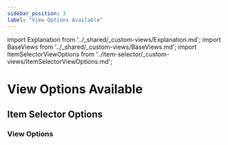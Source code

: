 ```yaml
---
sidebar_position: 3
label: "View Options Available"
---
```


import Explanation from '../_shared/_custom-views/Explanation.md';
import BaseViews from '../_shared/_custom-views/BaseViews.md';
import ItemSelectorViewOptions from '../item-selector/_custom-views/ItemSelectorViewOptions.md';

# View Options Available

<Explanation />
<BaseViews />

## Item Selector Options

### View Options

<ItemSelectorViewOptions />
